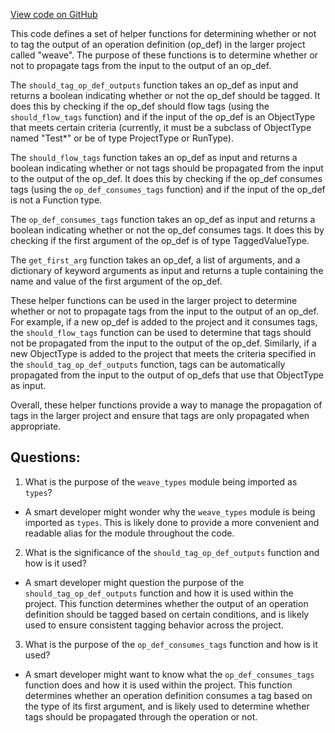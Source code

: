 [View code on GitHub](https://github.com/wandb/weave/weave/language_features/tagging/opdef_util.py)

This code defines a set of helper functions for determining whether or not to tag the output of an operation definition (op_def) in the larger project called "weave". The purpose of these functions is to determine whether or not to propagate tags from the input to the output of an op_def. 

The `should_tag_op_def_outputs` function takes an op_def as input and returns a boolean indicating whether or not the op_def should be tagged. It does this by checking if the op_def should flow tags (using the `should_flow_tags` function) and if the input of the op_def is an ObjectType that meets certain criteria (currently, it must be a subclass of ObjectType named "Test*" or be of type ProjectType or RunType). 

The `should_flow_tags` function takes an op_def as input and returns a boolean indicating whether or not tags should be propagated from the input to the output of the op_def. It does this by checking if the op_def consumes tags (using the `op_def_consumes_tags` function) and if the input of the op_def is not a Function type. 

The `op_def_consumes_tags` function takes an op_def as input and returns a boolean indicating whether or not the op_def consumes tags. It does this by checking if the first argument of the op_def is of type TaggedValueType. 

The `get_first_arg` function takes an op_def, a list of arguments, and a dictionary of keyword arguments as input and returns a tuple containing the name and value of the first argument of the op_def. 

These helper functions can be used in the larger project to determine whether or not to propagate tags from the input to the output of an op_def. For example, if a new op_def is added to the project and it consumes tags, the `should_flow_tags` function can be used to determine that tags should not be propagated from the input to the output of the op_def. Similarly, if a new ObjectType is added to the project that meets the criteria specified in the `should_tag_op_def_outputs` function, tags can be automatically propagated from the input to the output of op_defs that use that ObjectType as input. 

Overall, these helper functions provide a way to manage the propagation of tags in the larger project and ensure that tags are only propagated when appropriate.
## Questions: 
 1. What is the purpose of the `weave_types` module being imported as `types`?
- A smart developer might wonder why the `weave_types` module is being imported as `types`. This is likely done to provide a more convenient and readable alias for the module throughout the code.

2. What is the significance of the `should_tag_op_def_outputs` function and how is it used?
- A smart developer might question the purpose of the `should_tag_op_def_outputs` function and how it is used within the project. This function determines whether the output of an operation definition should be tagged based on certain conditions, and is likely used to ensure consistent tagging behavior across the project.

3. What is the purpose of the `op_def_consumes_tags` function and how is it used?
- A smart developer might want to know what the `op_def_consumes_tags` function does and how it is used within the project. This function determines whether an operation definition consumes a tag based on the type of its first argument, and is likely used to determine whether tags should be propagated through the operation or not.